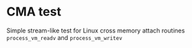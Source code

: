 # CMA test

Simple stream-like test for Linux cross memory attach routines `process_vm_readv` and `process_vm_writev`
